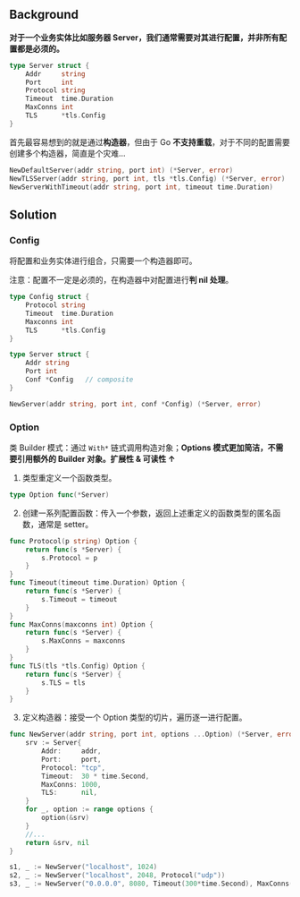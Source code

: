 ## Background

**对于一个业务实体比如服务器 Server，我们通常需要对其进行配置，并非所有配置都是必须的。**

```go
type Server struct {
    Addr     string
    Port     int
    Protocol string
    Timeout  time.Duration
    MaxConns int
    TLS      *tls.Config
}
```

首先最容易想到的就是通过**构造器**，但由于 Go **不支持重载**，对于不同的配置需要创建多个构造器，简直是个灾难...

```go
NewDefaultServer(addr string, port int) (*Server, error)
NewTLSServer(addr string, port int, tls *tls.Config) (*Server, error)
NewServerWithTimeout(addr string, port int, timeout time.Duration)
```

## Solution

### Config

将配置和业务实体进行组合，只需要一个构造器即可。

注意：配置不一定是必须的，在构造器中对配置进行**判 nil 处理**。

```go
type Config struct {
    Protocol string
    Timeout  time.Duration
    Maxconns int
    TLS      *tls.Config
}

type Server struct {
    Addr string
    Port int
    Conf *Config   // composite
}

NewServer(addr string, port int, conf *Config) (*Server, error)
```

### Option

类 Builder 模式：通过 `With*` 链式调用构造对象；**Options 模式更加简洁，不需要引用额外的 Builder 对象。扩展性 & 可读性 ↑**

1. 类型重定义一个函数类型。

```go
type Option func(*Server)
```

2. 创建一系列配置函数：传入一个参数，返回上述重定义的函数类型的匿名函数，通常是 setter。

```go
func Protocol(p string) Option {
    return func(s *Server) {
        s.Protocol = p
    }
}
func Timeout(timeout time.Duration) Option {
    return func(s *Server) {
        s.Timeout = timeout
    }
}
func MaxConns(maxconns int) Option {
    return func(s *Server) {
        s.MaxConns = maxconns
    }
}
func TLS(tls *tls.Config) Option {
    return func(s *Server) {
        s.TLS = tls
    }
}
```

3. 定义构造器：接受一个 Option 类型的切片，遍历逐一进行配置。

```go
func NewServer(addr string, port int, options ...Option) (*Server, error) {
	srv := Server{
		Addr:     addr,
		Port:     port,
		Protocol: "tcp",
		Timeout:  30 * time.Second,
		MaxConns: 1000,
		TLS:      nil,
	}
	for _, option := range options {
		option(&srv)
	}
	//...
	return &srv, nil
}
```

```go
s1, _ := NewServer("localhost", 1024)
s2, _ := NewServer("localhost", 2048, Protocol("udp"))
s3, _ := NewServer("0.0.0.0", 8080, Timeout(300*time.Second), MaxConns(1000))
```

